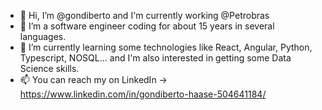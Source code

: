 - 👋 Hi, I’m @gondiberto and I'm currently working @Petrobras
- 👀 I’m a software engineer coding for about 15 years in several languages.
- 🌱 I’m currently learning some technologies like React, Angular, Python, Typescript, NOSQL... and I'm also interested in getting some Data Science skills.
- 📫 You can reach my on LinkedIn -> https://www.linkedin.com/in/gondiberto-haase-504641184/

<!---
gondiberto/gondiberto is a ✨ special ✨ repository because its `README.md` (this file) appears on your GitHub profile.
You can click the Preview link to take a look at your changes.
--->
